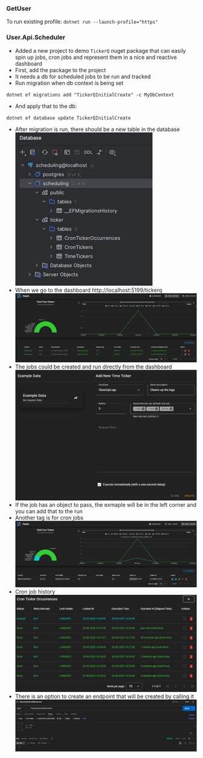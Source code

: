 ### GetUser
To run existing profile:
`dotnet run --launch-profile="https"`

### User.Api.Scheduler
* Added a new project to demo `TickerQ` nuget package that can easily spin up jobs, cron jobs and represent them in a nice and reactive dashboard
* First, add the package to the project
* It needs a db for scheduled jobs to be run and tracked
* Run migration when db context is being set
```
dotnet ef migrations add "TickerQInitialCreate" -c MyDbContext
```
* And apply that to the db:
```
dotnet ef database update TickerQInitialCreate
```
* After migration is run, there should be a new table in the database
![ticker_schema](./img/db_ticker_schema.jpg)
* When we go to the dashboard http://localhost:5199/tickerq
![metrics](./img/tickerq_dashboard_metrics.jpg)
* The jobs could be created and run directly from the dashboard
![new job](./img/tickerq_dashboard_new_job.jpg)
* If the job has an object to pass, the exmaple will be in the left corner and you can add that to the run
* Another tag is for cron jobs
![cron jobs](./img/cron_ticker.jpg)
* Cron job history
![cron job history](./img/cron_ticker_history.jpg)
* There is an option to create an endpoint that will be created by calling it
![schedule endpoint](./img/trigger_cron_via_endpoint.jpg)